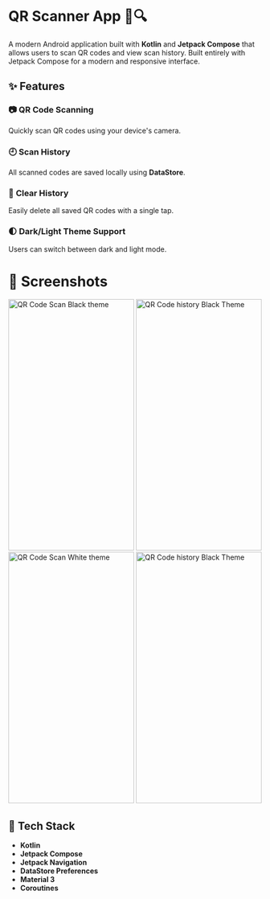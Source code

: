# QR Scanner App 📱🔍

A modern Android application built with **Kotlin** and **Jetpack Compose** that allows users to scan QR codes and view scan history.
Built entirely with Jetpack Compose for a modern and responsive interface.


## ✨ Features

 ### 📷 **QR Code Scanning**
  Quickly scan QR codes using your device's camera.
### 🕘 **Scan History**
  All scanned codes are saved locally using **DataStore**.
### 🧹 **Clear History**
  Easily delete all saved QR codes with a single tap.
### 🌓 **Dark/Light Theme Support**
  Users can switch between dark and light mode. 

  # 📱 Screenshots
  <p float="left"> 
   <img src="https://github.com/user-attachments/assets/08819856-c664-421f-972c-3e7d7b54cf27" alt="QR Code Scan Black theme" width="250" height="500"/> 


   <img src="https://github.com/user-attachments/assets/c46d682d-508d-4e4c-98f8-83809c7d258f" alt="QR Code history Black Theme" width="250" height="500"/> 

   <img src="https://github.com/user-attachments/assets/1a3c8c2b-eeff-470c-9c75-dc86fa886b5c" alt="QR Code Scan White theme" width="250" height="500"/>

   <img src="https://github.com/user-attachments/assets/df1a7e60-b0de-4dd0-8203-66648818f05b" alt="QR Code history Black Theme" width="250" height="500"/> 

  </p>

## 🧰 Tech Stack

- **Kotlin**
- **Jetpack Compose**
- **Jetpack Navigation**
- **DataStore Preferences**
- **Material 3**
- **Coroutines**
